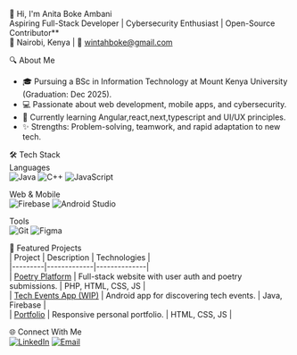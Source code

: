 👋 Hi, I'm Anita Boke Ambani  
Aspiring Full-Stack Developer | Cybersecurity Enthusiast | Open-Source Contributor**  
📍 Nairobi, Kenya | 📧 [wintahboke@gmail.com](mailto:wintahboke@gmail.com)  

🔍 About Me
- 🎓 Pursuing a BSc in Information Technology at Mount Kenya University (Graduation: Dec 2025).  
- 💻 Passionate about web development, mobile apps, and cybersecurity.  
- 🌱 Currently learning Angular,react,next,typescript and UI/UX principles.  
- ✨ Strengths: Problem-solving, teamwork, and rapid adaptation to new tech.  

 🛠 Tech Stack  
 Languages  
![Java](https://img.shields.io/badge/Java-ED8B00?style=flat&logo=java&logoColor=white)
![C++](https://img.shields.io/badge/C++-00599C?style=flat&logo=c%2B%2B&logoColor=white)
![JavaScript](https://img.shields.io/badge/JavaScript-F7DF1E?style=flat&logo=javascript&logoColor=black)  

Web & Mobile  
![Firebase](https://img.shields.io/badge/Firebase-FFCA28?style=flat&logo=firebase&logoColor=black)
![Android Studio](https://img.shields.io/badge/Android_Studio-3DDC84?style=flat&logo=android-studio&logoColor=white)  

 Tools  
![Git](https://img.shields.io/badge/Git-F05032?style=flat&logo=git&logoColor=white)
![Figma](https://img.shields.io/badge/Figma-F24E1E?style=flat&logo=figma&logoColor=white)  

📌 Featured Projects  
| Project | Description | Technologies |  
|---------|-------------|--------------|  
| [Poetry Platform](https://github.com/Anita-Boke/poetry-platform) | Full-stack website with user auth and poetry submissions. | PHP, HTML, CSS, JS |  
| [Tech Events App (WIP)](https://github.com/Anita-Boke/tech-buzz) | Android app for discovering tech events. | Java, Firebase |  
| [Portfolio](https://github.com/Anita-Boke/portfolio) | Responsive personal portfolio. | HTML, CSS, JS |  

🌐 Connect With Me  
[![LinkedIn](https://img.shields.io/badge/LinkedIn-0A66C2?style=flat&logo=linkedin&logoColor=white)](http://linkedin.com/in/anita-boke)
[![Email](https://img.shields.io/badge/Gmail-EA4335?style=flat&logo=gmail&logoColor=white)](mailto:wintahboke@gmail.com)  

